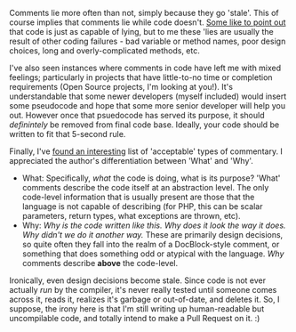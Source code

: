 Comments lie more often than not, simply because they go 'stale'.  This of course implies that comments lie while code doesn't.  [Some like to point out][1] that code is just as capable of lying, but to me these 'lies are usually the result of other coding failures - bad variable or method names, poor design choices, long and overly-complicated methods, etc.

I've also seen instances where comments in code have left me with mixed feelings; particularly in projects that have little-to-no time or completion requirements (Open Source projects, I'm looking at you!). It's understandable that some newer developers (myself included) would insert some pseudocode and hope that some more senior developer will help you out.  However once that psuedocode has served its purpose, it should *definintely* be removed from final code base.  Ideally, your code should be written to fit that 5-second rule.

Finally, I've [found an interesting][2] list of 'acceptable' types of commentary.  I appreciated the author's differentiation between 'What' and 'Why'.  
- What: Specifically, *what* the code is doing, what is its purpose?  'What' comments describe the code itself at an abstraction level.  The only code-level information that is usually present are those that the language is not capable of describing (for PHP, this can be scalar parameters, return types, what exceptions are thrown, etc).
- Why: *Why is the code written like this. Why does it look the way it does. Why didn't we do it another way.*  These are primarily design decisions, so quite often they fall into the realm of a DocBlock-style comment, or something that does something odd or atypical with the language.  *Why* comments describe **above** the code-level.

Ironically, even design decisions become stale.  Since code is not ever actually *run* by the compiler, it's never really tested until someone comes across it, reads it, realizes it's garbage or out-of-date, and deletes it.  So, I suppose, the irony here is that I'm still writing up human-readable but uncompilable code, and totally intend to make a Pull Request on it. :)

[1]: http://possibility.com/blog/content/code-lies-much-comments-do
[2]: http://blog.ircmaxell.com/2012/06/to-comment-or-not-to-comment-tale-of.html

